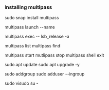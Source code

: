 ### Installing multipass
sudo snap install multipass

multipass launch --name <name>

multipass exec <name> -- lsb_release -a

multipass list
multipass find

multipass start <name>
mutlipass stop <name>
multipass shell <name>
exit

sudo apt update
sudo apt upgrade -y

sudo addgroup <groupname>
sudo adduser --ingroup <groupname> <username>

sudo visudo 
su - <username>

